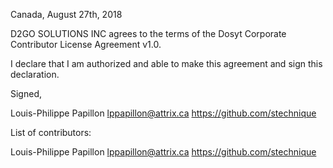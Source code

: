 Canada, August 27th, 2018

D2GO SOLUTIONS INC agrees to the terms of the Dosyt Corporate Contributor License
Agreement v1.0.

I declare that I am authorized and able to make this agreement and sign this
declaration.

Signed,

Louis-Philippe Papillon lppapillon@attrix.ca https://github.com/stechnique

List of contributors:

Louis-Philippe Papillon lppapillon@attrix.ca https://github.com/stechnique
